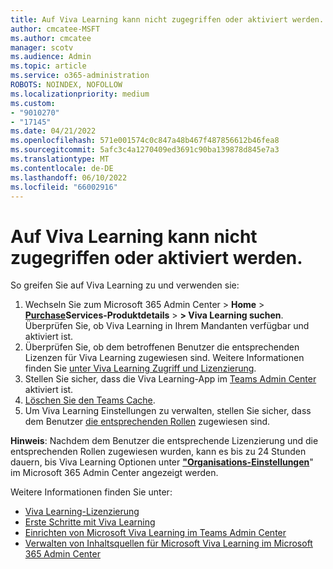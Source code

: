 ```yaml
---
title: Auf Viva Learning kann nicht zugegriffen oder aktiviert werden.
author: cmcatee-MSFT
ms.author: cmcatee
manager: scotv
ms.audience: Admin
ms.topic: article
ms.service: o365-administration
ROBOTS: NOINDEX, NOFOLLOW
ms.localizationpriority: medium
ms.custom:
- "9010270"
- "17145"
ms.date: 04/21/2022
ms.openlocfilehash: 571e001574c0c847a48b467f487856612b46fea8
ms.sourcegitcommit: 5afc3c4a1270409ed3691c90ba139878d845e7a3
ms.translationtype: MT
ms.contentlocale: de-DE
ms.lasthandoff: 06/10/2022
ms.locfileid: "66002916"
---
```

# <a name="unable-to-access-or-activate-viva-learning"></a>Auf Viva Learning kann nicht zugegriffen oder aktiviert werden.

So greifen Sie auf Viva Learning zu und verwenden sie:

1. Wechseln Sie zum Microsoft 365 Admin Center > **Home** > [**Purchase**](https://admin.microsoft.com/AdminPortal/Home?ref=catalog)**Services-Produktdetails** >  **> Viva Learning suchen**. Überprüfen Sie, ob Viva Learning in Ihrem Mandanten verfügbar und aktiviert ist.
2. Überprüfen Sie, ob dem betroffenen Benutzer die entsprechenden Lizenzen für Viva Learning zugewiesen sind. Weitere Informationen finden Sie [unter Viva Learning Zugriff und Lizenzierung](https://techcommunity.microsoft.com/t5/microsoft-viva-blog/viva-learning-now-generally-available/ba-p/2898228).
3. Stellen Sie sicher, dass die Viva Learning-App im [Teams Admin Center](https://docs.microsoft.com/microsoftteams/manage-apps) aktiviert ist.
4. [Löschen Sie den Teams Cache](https://docs.microsoft.com/microsoftteams/troubleshoot/teams-administration/clear-teams-cache).
5. Um Viva Learning Einstellungen zu verwalten, stellen Sie sicher, dass dem Benutzer [die entsprechenden Rollen](https://docs.microsoft.com/viva/learning/content-sources-365-admin-center) zugewiesen sind.

**Hinweis**: Nachdem dem Benutzer die entsprechende Lizenzierung und die entsprechenden Rollen zugewiesen wurden, kann es bis zu 24 Stunden dauern, bis Viva Learning Optionen unter [**"Organisations-Einstellungen**](https://admin.microsoft.com/Adminportal/Home?ref=Settings/Services)" im Microsoft 365 Admin Center angezeigt werden.

Weitere Informationen finden Sie unter:

- [Viva Learning-Lizenzierung](https://www.microsoft.com/microsoft-viva/learning#office-SKUChooser-wdv2jeb)
- [Erste Schritte mit Viva Learning](https://support.microsoft.com/office/viva-learning-01bfed12-c327-41e0-a68f-7fa527dcc98a)
- [Einrichten von Microsoft Viva Learning im Teams Admin Center](https://docs.microsoft.com/viva/learning/set-up-viva-learning)
- [Verwalten von Inhaltsquellen für Microsoft Viva Learning im Microsoft 365 Admin Center](https://docs.microsoft.com/viva/learning/content-sources-365-admin-center)
